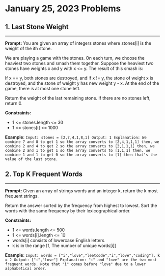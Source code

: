 # January 25, 2023 Problems

## 1. Last Stone Weight

---
**Prompt:** You are given an array of integers stones where stones[i] is the weight of the ith stone.

We are playing a game with the stones. On each turn, we choose the heaviest two stones and smash them together. Suppose the heaviest two stones have weights x and y with x <= y. The result of this smash is:

If x == y, both stones are destroyed, and
If x != y, the stone of weight x is destroyed, and the stone of weight y has new weight y - x.
At the end of the game, there is at most one stone left.

Return the weight of the last remaining stone. If there are no stones left, return 0.

**Constraints:**
- 1 <= stones.length <= 30 
- 1 <= stones[i] <= 1000

**Example:**
`Input: stones = [2,7,4,1,8,1]
Output: 1
Explanation:
We combine 7 and 8 to get 1 so the array converts to [2,4,1,1,1] then,
we combine 2 and 4 to get 2 so the array converts to [2,1,1,1] then,
we combine 2 and 1 to get 1 so the array converts to [1,1,1] then,
we combine 1 and 1 to get 0 so the array converts to [1] then that's the value of the last stone.`

## 2. Top K Frequent Words

---
**Prompt:** Given an array of strings words and an integer k, return the k most frequent strings.

Return the answer sorted by the frequency from highest to lowest. Sort the words with the same frequency by their lexicographical order.

**Constraints:**
- 1 <= words.length <= 500 
- 1 <= words[i].length <= 10 
- words[i] consists of lowercase English letters. 
- k is in the range [1, The number of unique words[i]]


**Example:**
`Input: words = ["i","love","leetcode","i","love","coding"], k = 2
Output: ["i","love"]
Explanation: "i" and "love" are the two most frequent words.
Note that "i" comes before "love" due to a lower alphabetical order.`
